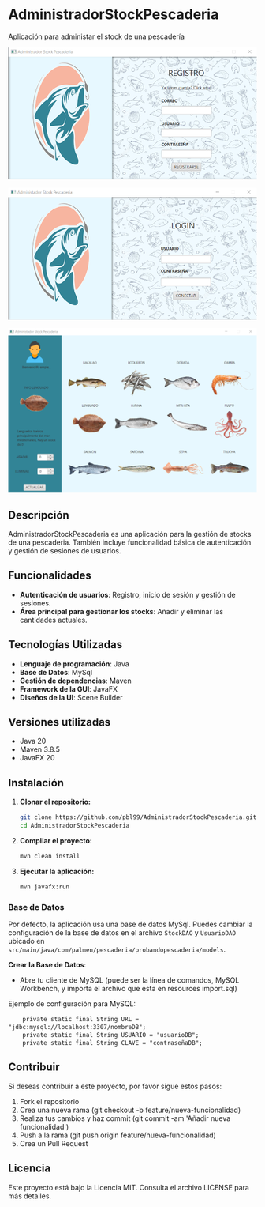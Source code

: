 # AdministradorStockPescaderia

Aplicación para administar el stock de una pescadería


![Captura de pantalla del registro](src/main/resources/com/palmen/pescaderia/probandopescaderia/img/registro.png)

![Captura de pantalla del login](src/main/resources/com/palmen/pescaderia/probandopescaderia/img/login.png)

![Captura de pantalla de la aplicación](src/main/resources/com/palmen/pescaderia/probandopescaderia/img/main.png)

## Descripción

AdministradorStockPescaderia es una aplicación para la gestión de stocks de una pescaderia. También incluye funcionalidad básica de autenticación y gestión de sesiones de usuarios.

## Funcionalidades

- **Autenticación de usuarios**: Registro, inicio de sesión y gestión de sesiones.
- **Área principal para gestionar los stocks**: Añadir y eliminar las cantidades actuales.

## Tecnologías Utilizadas

- **Lenguaje de programación**: Java
- **Base de Datos**: MySql
- **Gestión de dependencias**: Maven
- **Framework de la GUI**: JavaFX
- **Diseños de la UI**: Scene Builder

## Versiones utilizadas

- Java 20
- Maven 3.8.5
- JavaFX 20

## Instalación

1. **Clonar el repositorio:**
    ```bash
    git clone https://github.com/pbl99/AdministradorStockPescaderia.git
    cd AdministradorStockPescaderia
    ```

2. **Compilar el proyecto:**

    ```bash
    mvn clean install
    ```

3. **Ejecutar la aplicación:**

    ```bash
    mvn javafx:run
    ```
### Base de Datos

Por defecto, la aplicación usa una base de datos MySql. Puedes cambiar la configuración de la base de datos en el archivo `StockDAO` y `UsuarioDAO` ubicado en `src/main/java/com/palmen/pescaderia/probandopescaderia/models`.

**Crear la Base de Datos**:
   - Abre tu cliente de MySQL (puede ser la línea de comandos, MySQL Workbench, y importa el archivo que esta en resources import.sql)
     
Ejemplo de configuración para MySQL:

```properties
    private static final String URL = "jdbc:mysql://localhost:3307/nombreDB";
    private static final String USUARIO = "usuarioDB";
    private static final String CLAVE = "contraseñaDB";
```

## Contribuir
Si deseas contribuir a este proyecto, por favor sigue estos pasos:

1. Fork el repositorio
2. Crea una nueva rama (git checkout -b feature/nueva-funcionalidad)
3. Realiza tus cambios y haz commit (git commit -am 'Añadir nueva funcionalidad')
4. Push a la rama (git push origin feature/nueva-funcionalidad)
5. Crea un Pull Request
   
## Licencia
Este proyecto está bajo la Licencia MIT. Consulta el archivo LICENSE para más detalles.
